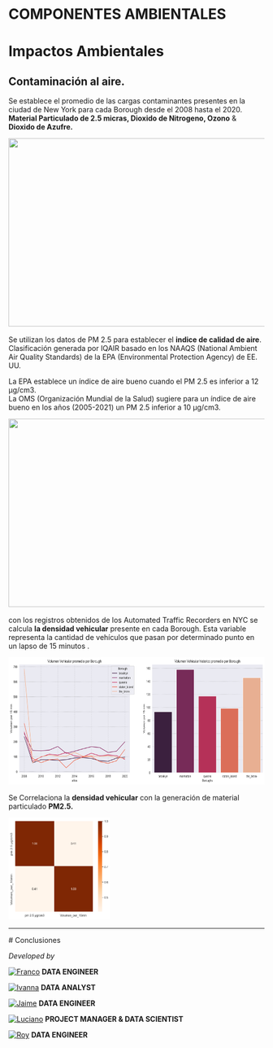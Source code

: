 # <h1> COMPONENTES AMBIENTALES </h1> 

# Impactos Ambientales


## Contaminación al aire.

Se establece el promedio de las cargas contaminantes presentes en  la ciudad de New York para cada Borough desde el 2008 hasta el 2020.<br>
**Material Particulado de 2.5 micras, Dioxido de Nitrogeno, Ozono** & **Dioxido de Azufre.**

<img src= "source/air_quality1.png" width="800" height="370"/>

Se utilizan los datos de PM 2.5 para establecer el **indice de calidad de aire**. Clasificación generada por IQAIR basado en los NAAQS (National Ambient Air Quality Standards) de la EPA (Environmental Protection Agency) de EE. UU. <br>

La EPA establece un índice de aire bueno cuando el PM 2.5 es inferior a 12 µg/cm3. <br>
La OMS (Organización Mundial de la Salud) sugiere para un índice de aire bueno en los años (2005-2021) un PM 2.5 inferior a 10 µg/cm3.
<br> 

<img src= "source/air_quality2.png" width="800" height="370"/>

con los registros obtenidos de los Automated Traffic Recorders en NYC se calcula **la densidad vehicular** presente en cada Borough. Esta variable representa la cantidad de vehículos que pasan por determinado punto en un lapso de 15 minutos .<br>

<img src= "source/vehicular_density.png" width="650" height="250"/>

Se Correlaciona la **densidad vehicular** con la generación de material particulado **PM2.5.**

<img src= "source/correlation_air_density.png" width="200" height="200"/>




<hr>
# Conclusiones


*Developed by*

<a href="https://www.linkedin.com/in/franco-jonas-myburg-6095b8255/"><img alt="Franco" title="Connect with Franco" src="https://img.shields.io/badge/Franco Myburg-0077B5?style=flat&logo=Linkedin&logoColor=white"></a> **DATA ENGINEER**

<a href="https://www.linkedin.com/in/ivannagvdc/"><img alt="Ivanna" title="Connect with Ivanna" src="https://img.shields.io/badge/Ivanna Villa-0077B5?style=flat&logo=Linkedin&logoColor=white"></a> **DATA ANALYST**

<a href="https://www.linkedin.com/in/jospinoponce/"><img alt="Jaime" title="Connect with Jaime" src="https://img.shields.io/badge/Jaime Ospino-0077B5?style=flat&logo=Linkedin&logoColor=white"></a> **DATA ENGINEER**

<a href="https://www.linkedin.com/in/takticflow/"><img alt="Luciano" title="Connect with Luciano" src="https://img.shields.io/badge/Luciano Larrea-0077B5?style=flat&logo=Linkedin&logoColor=white"></a> **PROJECT MANAGER & DATA SCIENTIST**

<a href="https://www.linkedin.com/in/royquillca/"><img alt="Roy" title="Connect with Roy" src="https://img.shields.io/badge/Roy Quillca-0077B5?style=flat&logo=Linkedin&logoColor=white"></a> **DATA ENGINEER**



